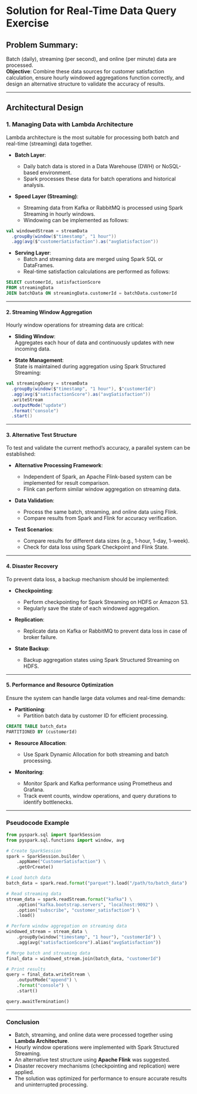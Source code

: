 # Solution for Real-Time Data Query Exercise

## Problem Summary:  
Batch (daily), streaming (per second), and online (per minute) data are processed.  
**Objective**: Combine these data sources for customer satisfaction calculation, ensure hourly windowed aggregations function correctly, and design an alternative structure to validate the accuracy of results.  

---

## Architectural Design  

### 1. Managing Data with Lambda Architecture  
Lambda architecture is the most suitable for processing both batch and real-time (streaming) data together.  

- **Batch Layer**:  
  - Daily batch data is stored in a Data Warehouse (DWH) or NoSQL-based environment.  
  - Spark processes these data for batch operations and historical analysis.  

- **Speed Layer (Streaming)**:  
  - Streaming data from Kafka or RabbitMQ is processed using Spark Streaming in hourly windows.  
  - Windowing can be implemented as follows:  

```scala
val windowedStream = streamData
  .groupBy(window($"timestamp", "1 hour"))
  .agg(avg($"customerSatisfaction").as("avgSatisfaction"))
```

- **Serving Layer**:  
  - Batch and streaming data are merged using Spark SQL or DataFrames.  
  - Real-time satisfaction calculations are performed as follows:  

```sql
SELECT customerId, satisfactionScore
FROM streamingData
JOIN batchData ON streamingData.customerId = batchData.customerId
```

---

#### 2. Streaming Window Aggregation  
Hourly window operations for streaming data are critical:  

- **Sliding Window**:  
  Aggregates each hour of data and continuously updates with new incoming data.  

- **State Management**:  
  State is maintained during aggregation using Spark Structured Streaming:  

```scala
val streamingQuery = streamData
  .groupBy(window($"timestamp", "1 hour"), $"customerId")
  .agg(avg($"satisfactionScore").as("avgSatisfaction"))
  .writeStream
  .outputMode("update")
  .format("console")
  .start()
```

---

#### 3. Alternative Test Structure  
To test and validate the current method’s accuracy, a parallel system can be established:  

- **Alternative Processing Framework**:  
  - Independent of Spark, an Apache Flink-based system can be implemented for result comparison.  
  - Flink can perform similar window aggregation on streaming data.  

- **Data Validation**:  
  - Process the same batch, streaming, and online data using Flink.  
  - Compare results from Spark and Flink for accuracy verification.  

- **Test Scenarios**:  
  - Compare results for different data sizes (e.g., 1-hour, 1-day, 1-week).  
  - Check for data loss using Spark Checkpoint and Flink State.  

---

#### 4. Disaster Recovery  
To prevent data loss, a backup mechanism should be implemented:  

- **Checkpointing**:  
  - Perform checkpointing for Spark Streaming on HDFS or Amazon S3.  
  - Regularly save the state of each windowed aggregation.  

- **Replication**:  
  - Replicate data on Kafka or RabbitMQ to prevent data loss in case of broker failure.  

- **State Backup**:  
  - Backup aggregation states using Spark Structured Streaming on HDFS.  

---

#### 5. Performance and Resource Optimization  
Ensure the system can handle large data volumes and real-time demands:  

- **Partitioning**:  
  - Partition batch data by customer ID for efficient processing.  

```sql
CREATE TABLE batch_data
PARTITIONED BY (customerId)
```

- **Resource Allocation**:  
  - Use Spark Dynamic Allocation for both streaming and batch processing.  

- **Monitoring**:  
  - Monitor Spark and Kafka performance using Prometheus and Grafana.  
  - Track event counts, window operations, and query durations to identify bottlenecks.  

---

### Pseudocode Example  

```python
from pyspark.sql import SparkSession
from pyspark.sql.functions import window, avg

# Create SparkSession
spark = SparkSession.builder \
    .appName("CustomerSatisfaction") \
    .getOrCreate()

# Load batch data
batch_data = spark.read.format("parquet").load("/path/to/batch_data")

# Read streaming data
stream_data = spark.readStream.format("kafka") \
    .option("kafka.bootstrap.servers", "localhost:9092") \
    .option("subscribe", "customer_satisfaction") \
    .load()

# Perform window aggregation on streaming data
windowed_stream = stream_data \
    .groupBy(window("timestamp", "1 hour"), "customerId") \
    .agg(avg("satisfactionScore").alias("avgSatisfaction"))

# Merge batch and streaming data
final_data = windowed_stream.join(batch_data, "customerId")

# Print results
query = final_data.writeStream \
    .outputMode("append") \
    .format("console") \
    .start()

query.awaitTermination()
```

---

### Conclusion  

- Batch, streaming, and online data were processed together using **Lambda Architecture**.  
- Hourly window operations were implemented with Spark Structured Streaming.  
- An alternative test structure using **Apache Flink** was suggested.  
- Disaster recovery mechanisms (checkpointing and replication) were applied.  
- The solution was optimized for performance to ensure accurate results and uninterrupted processing.  
